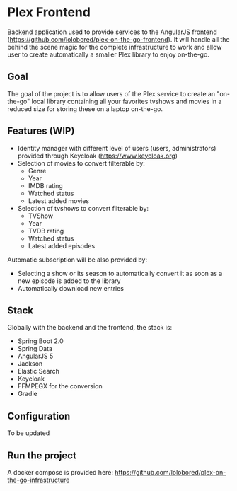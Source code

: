 # Plex Frontend

Backend application used to provide services to the AngularJS frontend (https://github.com/lolobored/plex-on-the-go-frontend).
It will handle all the behind the scene magic for the complete infrastructure to work and allow user to create automatically a smaller Plex library to enjoy on-the-go.

## Goal

The goal of the project is to allow users of the Plex service to create an "on-the-go" local library containing all your favorites tvshows and movies in a reduced size for storing these on a laptop on-the-go.

## Features (WIP)

* Identity manager with different level of users (users, administrators) provided through Keycloak (https://www.keycloak.org)
* Selection of movies to convert filterable by:
  * Genre
  * Year
  * IMDB rating
  * Watched status
  * Latest added movies
* Selection of tvshows to convert filterable by:
  * TVShow
  * Year
  * TVDB rating
  * Watched status
  * Latest added episodes
  
Automatic subscription will be also provided by:
* Selecting a show or its season to automatically convert it as soon as a new episode is added to the library
* Automatically download new entries

## Stack

Globally with the backend and the frontend, the stack is:
* Spring Boot 2.0
* Spring Data 
* AngularJS 5
* Jackson
* Elastic Search
* Keycloak
* FFMPEGX for the conversion
* Gradle

## Configuration

To be updated
  
## Run the project

A docker compose is provided here: https://github.com/lolobored/plex-on-the-go-infrastructure

